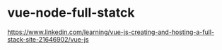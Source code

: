 # vue-node-full-statck
https://www.linkedin.com/learning/vue-js-creating-and-hosting-a-full-stack-site-21646902/vue-js
